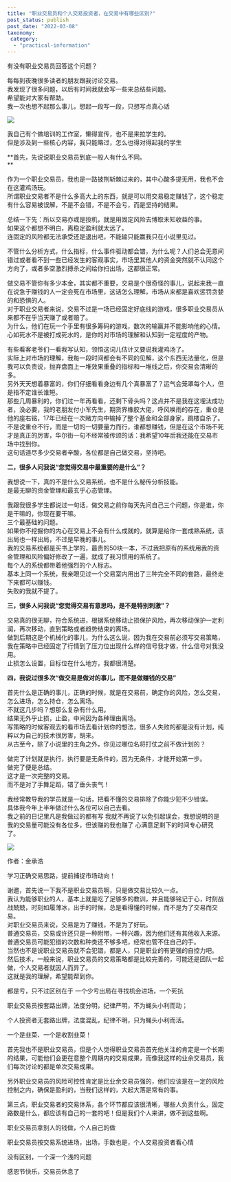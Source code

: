 ```yaml
---
title: "职业交易员和个人交易投资者，在交易中有哪些区别?"
post_status: publish
post_date: "2022-03-08"
taxonomy:
 category: 
  - "practical-information"
---
```


有没有职业交易员回答这个问题？

每每到夜晚很多读者的朋友跟我讨论交易。  
我发现了很多问题，以后有时间我就会写一些来总结些问题。  
希望能对大家有帮助。  
我一次也想不起那么事儿，想起一段写一段，只想写点真心话

![](https://cdn.fendou.la/funstoutiao/2020/11/043904385.jpg)

  

我自己有个做培训的工作室，懒得宣传，也不是来拉学生的。  
但是涉及到一些核心内容，我只能略过，怎么也得对得起我的学生

**首先，先说说职业交易员到底一般人有什么不同。  
**

作为一个职业交易员，我也是一路披荆斩棘过来的，其中心酸多提无用，我也不会在这灌鸡汤玩。  
所谓职业交易者不是什么多高大上的东西，就是可以用交易稳定赚钱了，这个稳定有什么容易被误解，不是不会错，不是不会亏，而是坚持的结果。  

总结一下先：所以交易亦或是投机，就是用固定风险去博取未知收益的事。  
如果这个都想不明白，离稳定盈利就太远了。  
连固定的风险都无法承受还是退出吧，不能输只能赢我只在小说里见过。  

不管什么分析方式，什么指标，什么事件驱动都会错，为什么呢？人们总会无意间错过或者看不到一些已经发生的客观事实，市场里其他人的资金突然就不认同这个方向了，或者多空激烈搏杀之间给你扫出场，这都很正常。  

做交易不管你有多少本金，其实都不重要，交易是个很奇怪的事儿，说起来我一直在说急于赚钱的人一定会死在市场里，这话怎么理解，市场从来都是喜欢惩罚贪婪的和恐惧的人。  
对于职业交易者来说，交易不过是一场已经固定好底线的游戏，很多职业交易员从来都不在乎当天赚了或者赔了。  
为什么，他们在玩一个手里有很多筹码的游戏，数次的输赢并不能影响他的心情。  
心如死水不是被打成死水的，是你的对市场的理解和认知到一定程度的产物。  

有些看客老爷们一看我写认知，领悟这词儿估计又要说我灌鸡汤了。  
实际上对市场的理解，我每一段时间都会有不同的见解，这个东西无法量化，但是我可以负责说，抛弃盘面上一堆效果重叠的指标和一堆线之后，你交易会清晰的多。  
另外天天想着暴富的，你们仔细看看身边有几个真暴富了？运气会笼罩每个人，但是指不定谁长谁短。  
那些几周暴利的，你们过一年再看看，还剩下骨头吗？这点并不是我在这埋汰成功者，没必要，我的老朋友付小军先生，期货界橡胶大佬，呼风唤雨的存在，重仓是他的座右铭，17年已经在一次赌方向中输掉了整个基金和全部身家，跳楼自杀了。  
不是说重仓不行，而是一切的一切要量力而行，谁都想赚钱，但是在这个市场不死才是真正的厉害，华尔街一句不经常被传颂的话：我希望10年后我还能在交易市场中找到你。  
这句话道尽多少交易者辛酸，各位都是自己做交易，坚持吧。  

**二，很多人问我说“您觉得交易中最重要的是什么”？**

我想说一下，真的不是什么交易系统，也不是什么秘传分析技能。  
是最无聊的资金管理和最玄乎心态管理。  

我跟我很多学生都说过一句话，做交易之前你每天先问自己三个问题，你是谁，你是干嘛的，你现在要干嘛。  
三个最基础的问题。  
如果你不挖掘你的内心在交易上不会有什么成就的，就算是给你一套成熟系统，该出局也一样出局，不过是早晚的事儿。  
我的交易系统都是买书上学的，最贵的50块一本，不过我把原有的系统用我的资金管理和风险偏好修改了一遍，就成了我习惯用的系统了。  
每个人的系统都带着他强烈的个人标志。  
基本上同一个系统，我亲眼见过一个交易室内用出了三种完全不同的套路，最终走下来都可以赚钱。  
失败的我就不提了。  

**三，很多人问我说“您觉得交易有意思吗，是不是特别刺激”？**

交易真的很无聊，符合系统进，根据系统移动止损保护风险，再次移动保护一定利润，再次移动，直到策略或者趋势结束的离场。  
做到后期这是个机械化的事儿，为什么这么说，因为我在交易前必须写交易策略，我在策略中已经固定了行情到了压力位出现什么样的信号我才做，什么信号对我没用。  
止损怎么设置，目标位在什么地方，我都很清楚。  

**四，我说过很多次“做交易是做对的事儿，而不是做赚钱的交易”**

首先什么是正确的事儿，正确的时候，就是在交易前，确定你的风险，怎么交易，怎么进场，怎么持仓，怎么离场。  
不就这几步吗？想那么复杂有什么用。  
结果无外乎止损，止盈，中间因为各种理由离场。  
写策略的时候客观去的看市场去看计划你的想法，很多人失败的都是没有计划，纯粹以为自己的技术很厉害，胡来。  
从古至今，除了小说里的主角之外，你见过哪位名将打仗之前不做计划的？

做完了计划就是执行，执行要是无条件的，因为无条件，才能开始第一步。  
做完了便是总结。  
这才是一次完整的交易。  
而不是对了手舞足蹈，错了垂头丧气！

我经常教导我的学员就是一句话，把看不懂的交易排除了你能少犯不少错误。  
具体我今年上半年做过什么各位可以自己去看。  
我之前的日记里凡是我做过的都有写 我就不再说了以免引起误会，我想说明的是我的交易量可能没有各位多，但该赚的我也赚了 心满意足剩下的时间专心研究了。  

![](https://cdn.fendou.la/funstoutiao/2020/11/043934947.jpg)

  

作者：金承浩  

学习正确交易思路，提前捕捉市场动向！

谢邀，首先说一下我不是职业交易员啊，只是做交易比较久一点。  
我认为能够职业的人，基本上就是吃了足够多的教训，并且能够铭记于心，时刻战战兢兢，时刻如履薄冰，出手的时候，总是看得懂的时候，而不是为了交易而交易。  
对职业交易员来说，交易是为了赚钱，不是为了好玩。  
普通交易员，交易或许还只是一种附带，一种兴趣，因为他们还有其他收入来源。  
普通交易员可能犯错的次数和种类还不够多吧，经常也管不住自己的手。  
当然也不是说职业交易员就不会犯错，都是人，只是职业的有更强的自控力吧。  
然后技术，一般来说，职业交易员的交易策略都是比较完善的，可能还是团队一起做，个人交易者就因人而异了。  
这就是我的理解，希望能帮到你。  

都是亏，只不过区别在于 一个少亏出局在寻找机会进场，一个死抗

职业交易员按套路出牌，法度分明，纪律严明，不为蝇头小利而动；

个人投资者无套路出牌，法度混乱，纪律不明，只为蝇头小利而活。  

一个是韭菜、一个是收割韭菜！

首先我也不是职业交易员，但是个人觉得职业交易员首先他关注的肯定是一个长期的结果，可能他们会更在意整个周期内的交易成果，而像我这样的业余交易员，我们每次讨论的都是单次交易成果。  

另外职业交易员的风险可控性肯定是比业余交易员强的，他们应该是在一定的风险控制之内，确保是盈利的，当我们这样的，大起大落是常有的事。  

第三点，职业交易者的交易体系，各个环节都应该很清晰，哪些人负责什么，固定路数是什么，都应该有自己的一套的吧！但是我们个人来讲，做不到这些啊。  

职业交易员拿别人的钱做，个人自己的做

职业交易员按交易系统进场，出场，手数也是，个人交易投资者看心情  

没有区别，一个深一个浅的问题

感恩节快乐，交易员休息了
